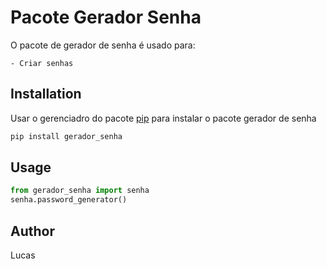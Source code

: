 # Pacote Gerador Senha

O pacote de gerador de senha é usado para:

	- Criar senhas

## Installation

Usar o gerenciadro do pacote [pip](https://pip.pypa.io/en/stable/) para instalar o pacote gerador de senha

```bash
pip install gerador_senha
```

## Usage

```python
from gerador_senha import senha
senha.password_generator()
```

## Author
Lucas